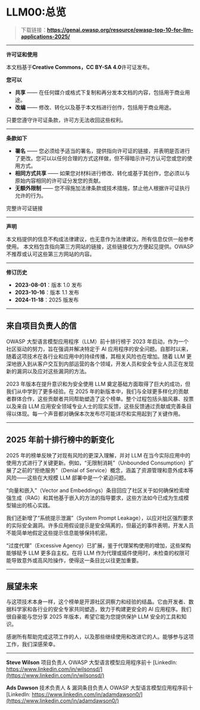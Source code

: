 # LLM00:总览

> 下载链接：**https://genai.owasp.org/resource/owasp-top-10-for-llm-applications-2025/**

------

**许可证和使用**

本文档基于**Creative Commons，CC BY-SA 4.0**许可证发布。

**您可以**

- **共享** —— 在任何媒介或格式下复制和再分发本文档的内容，包括用于商业用途。
- **改编** —— 修改、转化以及基于本文档进行创作，包括用于商业用途。

只要您遵守许可证条款，许可方无法收回这些权利。

------

**条款如下**

- **署名** —— 您必须给予适当的署名，提供指向许可证的链接，并表明是否进行了更改。您可以以任何合理的方式这样做，但不得暗示许可方认可您或您的使用方式。
- **相同方式共享** —— 如果您对材料进行修改、转化或基于其创作，您必须以与原始内容相同的许可证分发您的贡献。
- **无额外限制** —— 您不得施加法律条款或技术措施，禁止他人根据许可证执行允许的行为。

完整许可证链接

------

**声明**

本文档提供的信息不构成法律建议，也无意作为法律建议。所有信息仅供一般参考使用。
本文档包含指向第三方网站的链接，这些链接仅为方便起见提供。OWASP 不推荐或认可这些第三方网站的内容。

------

**修订历史**

- **2023-08-01**：版本 1.0 发布
- **2023-10-16**：版本 1.1 发布
- **2024-11-18**：2025 版发布



------

## 来自项目负责人的信

OWASP 大型语言模型应用程序（LLM）前十排行榜于 2023 年启动，作为一个社区驱动的努力，旨在强调并解决特定于 AI 应用程序的安全问题。自那时以来，随着这项技术在各行业和应用中的持续传播，其相关风险也在增加。随着 LLM 更深地嵌入到从客户交互到内部运营的各个领域，开发人员和安全专业人员正在发现新的漏洞以及应对这些漏洞的方法。

2023 年版本在提升意识和为安全使用 LLM 奠定基础方面取得了巨大的成功，但我们从中学到了更多经验。在 2025 年的新版本中，我们与全球更多样化的贡献者群体合作，这些贡献者共同帮助塑造了这个榜单。整个过程包括头脑风暴、投票以及来自 LLM 应用安全领域专业人士的现实反馈，这些反馈通过贡献或完善条目得以体现。每一个声音都对确保本次发布尽可能详尽和实用起到了关键作用。

------

## 2025 年前十排行榜中的新变化

2025 年的榜单反映了对现有风险的更深入理解，并对 LLM 在当今实际应用中的使用方式进行了关键更新。例如，“无限制消耗”（Unbounded Consumption）扩展了之前的“拒绝服务”（Denial of Service）概念，涵盖了资源管理和意外成本等风险——这些在大规模 LLM 部署中是一个紧迫问题。

“向量和嵌入”（Vector and Embeddings）条目回应了社区关于如何确保检索增强生成（RAG）和其他基于嵌入的方法的指导要求，这些方法如今已成为生成模型输出的核心实践。

我们还新增了“系统提示泄漏”（System Prompt Leakage），以应对社区强烈要求的实际安全漏洞。许多应用假设提示是安全隔离的，但最近的事件表明，开发人员不能简单地假定这些提示信息能够保持机密。

“过度代理”（Excessive Agency）已扩展，鉴于代理架构使用的增加，这些架构能够赋予 LLM 更多自主权。在将 LLM 作为代理或插件使用时，未检查的权限可能导致意外或高风险操作，使得这一条目比以往更加重要。

------

## 展望未来

与这项技术本身一样，这个榜单是开源社区洞察力和经验的结晶。它由开发者、数据科学家和各行业的安全专家共同塑造，致力于构建更安全的 AI 应用程序。我们很自豪能与您分享 2025 年版本，希望它能为您提供保护 LLM 安全的工具和知识。

感谢所有帮助完成这项工作的人，以及那些继续使用和改进它的人。能够参与这项工作，我们深感荣幸。

------

**Steve Wilson**
项目负责人
OWASP 大型语言模型应用程序前十
[LinkedIn: https://www.linkedin.com/in/wilsonsd/](https://www.linkedin.com/in/wilsonsd/)

**Ads Dawson**
技术负责人 & 漏洞条目负责人
OWASP 大型语言模型应用程序前十
[LinkedIn: https://www.linkedin.com/in/adamdawson0/](https://www.linkedin.com/in/adamdawson0/)